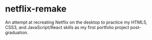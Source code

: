 # netflix-remake
An attempt at recreating Netflix on the desktop to practice my HTML5, CSS3, and JavaScript/React skills as my first portfolio project post-graduation.
